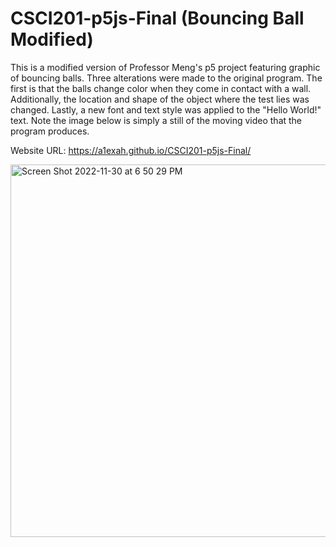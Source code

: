 # CSCI201-p5js-Final (Bouncing Ball Modified)

This is a modified version of Professor Meng's p5 project featuring graphic of bouncing balls. Three alterations were made to the original program. 
The first is that the balls change color when they come in contact with a wall. Additionally, the location and shape of the object where the test 
lies was changed. Lastly, a new font and text style was applied to the "Hello World!" text. Note the image below is simply a still of the moving video 
that the program produces.

Website URL: https://a1exah.github.io/CSCI201-p5js-Final/

<img width="596" alt="Screen Shot 2022-11-30 at 6 50 29 PM" src="https://user-images.githubusercontent.com/66282849/204932657-35825c12-615d-4e27-bf9f-8a67c2a5046e.png">
